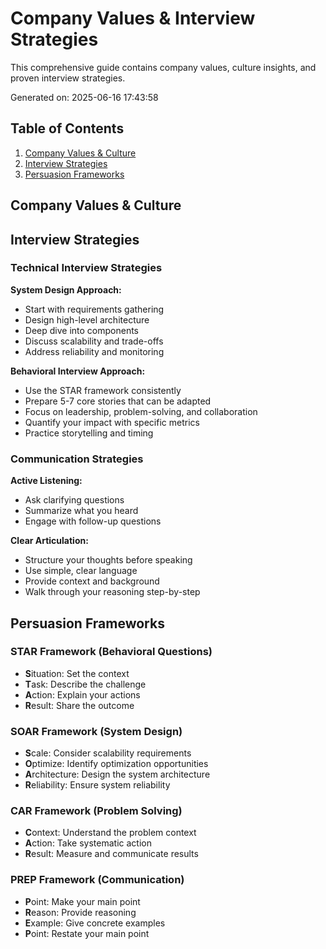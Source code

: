 # Company Values & Interview Strategies

This comprehensive guide contains company values, culture insights, and proven interview strategies.

Generated on: 2025-06-16 17:43:58

## Table of Contents

1. [Company Values & Culture](#company-values--culture)
2. [Interview Strategies](#interview-strategies)
3. [Persuasion Frameworks](#persuasion-frameworks)


## Company Values & Culture


## Interview Strategies

### Technical Interview Strategies

**System Design Approach:**
- Start with requirements gathering
- Design high-level architecture
- Deep dive into components
- Discuss scalability and trade-offs
- Address reliability and monitoring

**Behavioral Interview Approach:**
- Use the STAR framework consistently
- Prepare 5-7 core stories that can be adapted
- Focus on leadership, problem-solving, and collaboration
- Quantify your impact with specific metrics
- Practice storytelling and timing

### Communication Strategies

**Active Listening:**
- Ask clarifying questions
- Summarize what you heard
- Engage with follow-up questions

**Clear Articulation:**
- Structure your thoughts before speaking
- Use simple, clear language
- Provide context and background
- Walk through your reasoning step-by-step


## Persuasion Frameworks

### STAR Framework (Behavioral Questions)
- **S**ituation: Set the context
- **T**ask: Describe the challenge
- **A**ction: Explain your actions
- **R**esult: Share the outcome

### SOAR Framework (System Design)
- **S**cale: Consider scalability requirements
- **O**ptimize: Identify optimization opportunities
- **A**rchitecture: Design the system architecture
- **R**eliability: Ensure system reliability

### CAR Framework (Problem Solving)
- **C**ontext: Understand the problem context
- **A**ction: Take systematic action
- **R**esult: Measure and communicate results

### PREP Framework (Communication)
- **P**oint: Make your main point
- **R**eason: Provide reasoning
- **E**xample: Give concrete examples
- **P**oint: Restate your main point

